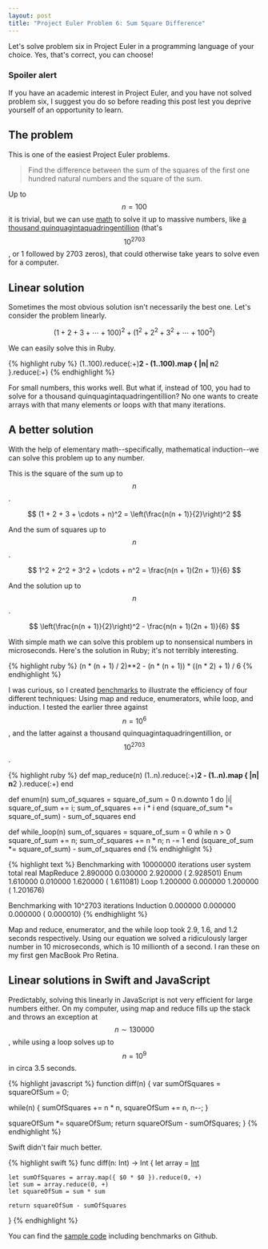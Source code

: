 ```yaml
---
layout: post
title: "Project Euler Problem 6: Sum Square Difference"
---
```


Let's solve problem six in Project Euler in a programming language of your choice. Yes, that's correct, you can choose!

### Spoiler alert

If you have an academic interest in Project Euler, and you have not solved problem six, I suggest you do so before reading this post lest you deprive yourself of an opportunity to learn.

## The problem

This is one of the easiest Project Euler problems.

> Find the difference between the sum of the squares of the first one hundred natural numbers and the square of the sum.

Up to $$n = 100$$ it is trivial, but we can use [math][1] to solve it up to massive numbers, like [a thousand quinquagintaquadringentillion][2] (that's $$10^{2703}$$, or 1 followed by 2703 zeros), that could otherwise take years to solve even for a computer.

## Linear solution

Sometimes the most obvious solution isn't necessarily the best one. Let's consider the problem linearly.

$$
(1 + 2 + 3 + \cdots + 100)^2 + (1^2 + 2^2 + 3^2 + \cdots + 100^2)
$$

We can easily solve this in Ruby.

{% highlight ruby %}
(1..100).reduce(:+)**2 - (1..100).map { |n| n**2 }.reduce(:+)
{% endhighlight %}

For small numbers, this works well. But what if, instead of 100, you had to solve for a thousand quinquagintaquadringentillion? No one wants to create arrays with that many elements or loops with that many iterations.

## A better solution

With the help of elementary math--specifically, mathematical induction--we can solve this problem up to any number.

This is the square of the sum up to $$n$$.

$$
(1 + 2 + 3 + \cdots + n)^2 = \left(\frac{n(n + 1)}{2}\right)^2
$$

And the sum of squares up to $$n$$.

$$
1^2 + 2^2 + 3^2 + \cdots + n^2 = \frac{n(n + 1)(2n + 1)}{6}
$$

And the solution up to $$n$$.

$$
\left(\frac{n(n + 1)}{2}\right)^2 - \frac{n(n + 1)(2n + 1)}{6}
$$

With simple math we can solve this problem up to nonsensical numbers in microseconds. Here's the solution in Ruby; it's not terribly interesting.

{% highlight ruby %}
(n * (n + 1) / 2)**2 - (n * (n + 1)) * ((n * 2) + 1) / 6
{% endhighlight %}

I was curious, so I created [benchmarks][3] to illustrate the efficiency of four different techniques: Using map and reduce, enumerators, while loop, and induction. I tested the earlier three against $$n = 10^6$$, and the latter against a thousand quinquagintaquadringentillion, or $$10^{2703}$$.

{% highlight ruby %}
def map_reduce(n)
  (1..n).reduce(:+)**2 - (1..n).map { |n| n**2 }.reduce(:+)
end

def enum(n)
  sum_of_squares = square_of_sum = 0
  n.downto 1 do |i|
    square_of_sum += i; sum_of_squares += i * i
  end
  (square_of_sum *= square_of_sum) - sum_of_squares
end

def while_loop(n)
  sum_of_squares = square_of_sum = 0
  while n > 0
    square_of_sum += n; sum_of_squares += n * n; n -= 1
  end
  (square_of_sum *= square_of_sum) - sum_of_squares
end
{% endhighlight %}

{% highlight text %}
Benchmarking with 10000000 iterations
       user     system      total        real
MapReduce  2.890000   0.030000   2.920000 (  2.928501)
Enum       1.610000   0.010000   1.620000 (  1.611081)
Loop       1.200000   0.000000   1.200000 (  1.201676)

Benchmarking with 10^2703 iterations
Induction  0.000000   0.000000   0.000000 (  0.000010)
{% endhighlight %}

Map and reduce, enumerator, and the while loop took 2.9, 1.6, and 1.2 seconds respectively. Using our equation we solved a ridiculously larger number in 10 microseconds, which is 10 millionth of a second. I ran these on my first gen MacBook Pro Retina.

## Linear solutions in Swift and JavaScript

Predictably, solving this linearly in JavaScript is not very efficient for large numbers either. On my computer, using map and reduce fills up the stack and throws an exception at $$n \sim 130000$$, while using a loop solves up to $$n = 10^9$$ in circa 3.5 seconds.

{% highlight javascript %}
function diff(n) {
  var sumOfSquares = squareOfSum = 0;

  while(n) {
    sumOfSquares += n * n, squareOfSum += n, n--;
  }

  squareOfSum *= squareOfSum;
  return squareOfSum - sumOfSquares;
}
{% endhighlight %}

Swift didn't fair much better.

{% highlight swift %}
func diff(n: Int) -> Int {
    let array = [Int](1...n)

    let sumOfSquares = array.map({ $0 * $0 }).reduce(0, +)
    let sum = array.reduce(0, +)
    let squareOfSum = sum * sum

    return squareOfSum - sumOfSquares
}
{% endhighlight %}

You can find the [sample code][3] including benchmarks on Github.

[1]: http://en.wikipedia.org/wiki/Mathematical_induction
[2]: http://en.wikipedia.org/wiki/Names_of_large_numbers
[3]: https://gist.github.com/abitdodgy/b88a8018527107eb25c9

<script type="text/javascript" src="http://cdn.mathjax.org/mathjax/latest/MathJax.js?config=TeX-AMS-MML_HTMLorMML"></script>
